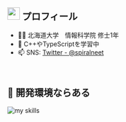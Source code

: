 <!-- 1. GitHub usernameを変更 -->

<!-- 2. プロフィールや連絡先を変更 -->
## <img src="https://media.giphy.com/media/hvRJCLFzcasrR4ia7z/giphy.gif" width="28"> プロフィール

- 🧑‍💻 北海道大学　情報科学院 修士1年
- 🌱 C++やTypeScriptを学習中
- 📫 SNS: [Twitter - @spiralneet]([https://x.com/spiralneet])
<br>


<!-- 3. 好きな技術スタックに変更 -->
<!-- ライトモート：theme=light, ダークモート：theme=dark -->
<!-- アイコンの選択肢一覧：https://arc.net/l/quote/zizyykfh -->
## 🌱 開発環境ならある
<img alt="my skills" src="https://skillicons.dev/icons?theme=dark&perline=7&i=blender,c,cs,cpp,cmake,css,firebase,html,java,ts,py,r,react,ruby,unity" />
<br>


<!--
This repository is a ✨ _special_ ✨ repository because its `README.md` (this file) appears on your GitHub profile.

Here are some ideas to get you started:

- 🔭 I’m currently working on ...
- 🌱 I’m currently learning ...
- 👯 I’m looking to collaborate on ...
- 🤔 I’m looking for help with ...
- 💬 Ask me about ...
- 📫 How to reach me: ...
- 😄 Pronouns: ...
- ⚡ Fun fact: ...
-->

